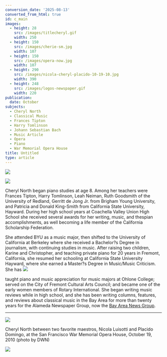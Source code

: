 ```yaml
---
conversion_date: '2025-08-13'
converted_from_html: true
id: c_main
images:
  - height: 28
    src: /images/titlecheryl.gif
    width: 250
  - height: 150
    src: /images/cherie-sm.jpg
    width: 107
  - height: 150
    src: /images/opera-now.jpg
    width: 107
  - height: 290
    src: /images/nicola-cheryl-placido-10-19-10.jpg
    width: 390
  - height: 248
    src: /images/logos-newspaper.gif
    width: 220
publication:
  date: October
subjects:
  - Cheryl North
  - Classical Music
  - Frances Tipton
  - Harry Tomlinson
  - Johann Sebastian Bach
  - Music Article
  - Opera
  - Piano
  - War Memorial Opera House
title: Untitled
type: article
---
```


![](/images/title-cheryl.gif)

![](/images/cherie-9-06.jpg)

Cheryl North began piano studies at age 8. Among her teachers were Frances Tipton, Harry Tomlinson, Leah Neiman, Ruth Goodsmith of the University of Redland, Gerritt de Jong Jr. from Brigham Young University, and Patricia and Donald King-Smith from California State University, Hayward. During her high school years at Coachella Valley Union High School she received several awards for her writing, music, and thespian accomplishments, as well becoming a life member of the California Scholarship Federation.

She attended BYU as a music major, then shifted to the University of California at Berkeley where she received a Bachelor?s Degree in journalism, with continuing studies in music. After raising two children, Karine and Christopher, and teaching private piano for 20 years in Fremont, California, she resumed her schooling at California State University Hayward, where she earned a Master?s Degree in Music/Music Criticism. She has
![](/images/opera-now.jpg)

taught piano and music appreciation for music majors at Ohlone College; served on the City of Fremont Cultural Arts Council; and became one of the early women members of Rotary International. She began writing music reviews while in high school, and she has been writing columns, features, and reviews about classical music in the Bay Area for more than twenty years for the Alameda Newspaper Group, now the [Bay Area News Group](http://www.insidebayarea.com/columnists/cherylnorth).

*****

![](/images/nicola-cheryl-placido-10-19-10.jpg)

Cheryl North between two favorite maestros, Nicola Luisotti and Placido Domingo, at the San Francisco War Memorial Opera House,
October 19, 2010 (photo by DWN)

![](/images/logos-newspaper.gif)

